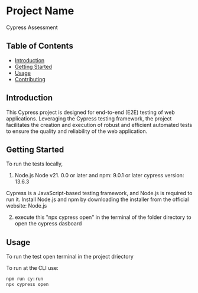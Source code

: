 # Project Name
Cypress Assessment

## Table of Contents
- [Introduction](#introduction)
- [Getting Started](#getting-started)
- [Usage](#usage)
- [Contributing](#contributing)


## Introduction
This Cypress project is designed for end-to-end (E2E) testing of web applications. Leveraging the Cypress testing framework, the project facilitates the creation and execution of robust and efficient automated tests to ensure the quality and reliability of the web application.


## Getting Started
To run the tests locally,

1. Node.js Node v21. 0.0 or later
   and npm:  9.0.1 or later
   cypress version: 13.6.3

Cypress is a JavaScript-based testing framework, and Node.js is required to run it.
Install Node.js and npm by downloading the installer from the official website: Node.js

2. execute this "npx cypress open" in the terminal of the  folder directory to open the cypress dasboard

## Usage
To run the test open terminal in the project driectory

To run at the CLI use:

```bash
npm run cy:run
npx cypress open
```